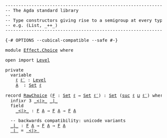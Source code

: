 <pre class="Agda"><a id="1" class="Comment">------------------------------------------------------------------------</a>
<a id="74" class="Comment">-- The Agda standard library</a>
<a id="103" class="Comment">--</a>
<a id="106" class="Comment">-- Type constructors giving rise to a semigroup at every type</a>
<a id="168" class="Comment">-- e.g. (List, _++_)</a>
<a id="189" class="Comment">------------------------------------------------------------------------</a>

<a id="263" class="Symbol">{-#</a> <a id="267" class="Keyword">OPTIONS</a> <a id="275" class="Pragma">--cubical-compatible</a> <a id="296" class="Pragma">--safe</a> <a id="303" class="Symbol">#-}</a>

<a id="308" class="Keyword">module</a> <a id="315" href="Effect.Choice.html" class="Module">Effect.Choice</a> <a id="329" class="Keyword">where</a>

<a id="336" class="Keyword">open</a> <a id="341" class="Keyword">import</a> <a id="348" href="Level.html" class="Module">Level</a>

<a id="355" class="Keyword">private</a>
  <a id="365" class="Keyword">variable</a>
    <a id="378" href="Effect.Choice.html#378" class="Generalizable">ℓ</a> <a id="380" href="Effect.Choice.html#380" class="Generalizable">ℓ′</a> <a id="383" class="Symbol">:</a> <a id="385" href="Agda.Primitive.html#742" class="Postulate">Level</a>
    <a id="395" href="Effect.Choice.html#395" class="Generalizable">A</a>  <a id="398" class="Symbol">:</a> <a id="400" href="Agda.Primitive.html#388" class="Primitive">Set</a> <a id="404" href="Effect.Choice.html#378" class="Generalizable">ℓ</a>

<a id="407" class="Keyword">record</a> <a id="RawChoice"></a><a id="414" href="Effect.Choice.html#414" class="Record">RawChoice</a> <a id="424" class="Symbol">(</a><a id="425" href="Effect.Choice.html#425" class="Bound">F</a> <a id="427" class="Symbol">:</a> <a id="429" href="Agda.Primitive.html#388" class="Primitive">Set</a> <a id="433" href="Effect.Choice.html#378" class="Generalizable">ℓ</a> <a id="435" class="Symbol">→</a> <a id="437" href="Agda.Primitive.html#388" class="Primitive">Set</a> <a id="441" href="Effect.Choice.html#380" class="Generalizable">ℓ′</a><a id="443" class="Symbol">)</a> <a id="445" class="Symbol">:</a> <a id="447" href="Agda.Primitive.html#388" class="Primitive">Set</a> <a id="451" class="Symbol">(</a><a id="452" href="Agda.Primitive.html#931" class="Primitive">suc</a> <a id="456" href="Effect.Choice.html#433" class="Bound">ℓ</a> <a id="458" href="Agda.Primitive.html#961" class="Primitive Operator">⊔</a> <a id="460" href="Effect.Choice.html#441" class="Bound">ℓ′</a><a id="462" class="Symbol">)</a> <a id="464" class="Keyword">where</a>
  <a id="472" class="Keyword">infixr</a> <a id="479" class="Number">3</a> <a id="481" href="Effect.Choice.html#503" class="Field Operator">_&lt;|&gt;_</a> <a id="487" href="Effect.Choice.html#577" class="Function Operator">_∣_</a>
  <a id="493" class="Keyword">field</a>
    <a id="RawChoice._&lt;|&gt;_"></a><a id="503" href="Effect.Choice.html#503" class="Field Operator">_&lt;|&gt;_</a> <a id="509" class="Symbol">:</a> <a id="511" href="Effect.Choice.html#425" class="Bound">F</a> <a id="513" href="Effect.Choice.html#395" class="Generalizable">A</a> <a id="515" class="Symbol">→</a> <a id="517" href="Effect.Choice.html#425" class="Bound">F</a> <a id="519" href="Effect.Choice.html#395" class="Generalizable">A</a> <a id="521" class="Symbol">→</a> <a id="523" href="Effect.Choice.html#425" class="Bound">F</a> <a id="525" href="Effect.Choice.html#395" class="Generalizable">A</a>

  <a id="530" class="Comment">-- backwards compatibility: unicode variants</a>
  <a id="RawChoice._∣_"></a><a id="577" href="Effect.Choice.html#577" class="Function Operator">_∣_</a> <a id="581" class="Symbol">:</a> <a id="583" href="Effect.Choice.html#425" class="Bound">F</a> <a id="585" href="Effect.Choice.html#395" class="Generalizable">A</a> <a id="587" class="Symbol">→</a> <a id="589" href="Effect.Choice.html#425" class="Bound">F</a> <a id="591" href="Effect.Choice.html#395" class="Generalizable">A</a> <a id="593" class="Symbol">→</a> <a id="595" href="Effect.Choice.html#425" class="Bound">F</a> <a id="597" href="Effect.Choice.html#395" class="Generalizable">A</a>
  <a id="601" href="Effect.Choice.html#577" class="Function Operator">_∣_</a> <a id="605" class="Symbol">=</a> <a id="607" href="Effect.Choice.html#503" class="Field Operator">_&lt;|&gt;_</a>
</pre>